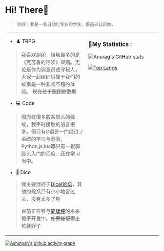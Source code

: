 
# Hi! There👋

> 你好！我是一名自动化专业的学生，很高兴认识你。

<table style="border-color: transparent;" cellspacing=0 ><tr><td valign="center" width="50%">

- ♟️ TRPG

> 我喜欢跑团，接触最多的是《克苏鲁的呼唤》规则。无论是作为调查员或守秘人，大家一起编织只属于我们的故事是一种非常不错的体验。
> ~~现在处于跑团懒散期~~ 
  
- 💻 Code

> 因为在很多骰系冒头的缘故，我平时接触的语言很多，但只有C语言一门经过了系统的学习与测验，Python,js,lua等只有一根脚趾头入门的程度，还在学习当中。

- 🎲 Dice

> 我主要混迹于[Dice!论坛](https://forum.kokona.tech/u/djsds)，其他的骰系只有小小地冒过头，没有太多了解
>
> 目前正在参与[简律纯](https://github.com/HsiangNianian)的水系骰子开发中。~~如果能帮得上忙就好了~~

</td><td valign="top" width="45%">
<p align="right">

### 📕My Statistics :

![Anurag's GitHub stats](https://github-readme-stats.vercel.app/api?username=pineoncellar&hide=stars&show_icons=true&theme=github_dark&locale=cn&count_private=true&include_all_commits=true)

[![Top Langs](https://github-readme-stats.vercel.app/api/top-langs/?username=pineoncellar&theme=github_dark&locale=cn)](https://github.com/anuraghazra/github-readme-stats)

</p>
</td></tr></table>

[![Ashutosh's github activity graph](https://github-readme-activity-graph.vercel.app/graph?username=pineoncellar&theme=react-dark)](https://github.com/ashutosh00710/github-readme-activity-graph)
